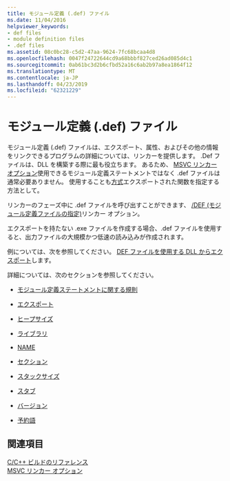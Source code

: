```yaml
---
title: モジュール定義 (.def) ファイル
ms.date: 11/04/2016
helpviewer_keywords:
- def files
- module definition files
- .def files
ms.assetid: 08c0bc28-c5d2-47aa-9624-7fc68bcaa4d8
ms.openlocfilehash: 0047f24722644cd9a68bbbf827ced26ad085d4c1
ms.sourcegitcommit: 0ab61bc3d2b6cfbd52a16c6ab2b97a8ea1864f12
ms.translationtype: MT
ms.contentlocale: ja-JP
ms.lasthandoff: 04/23/2019
ms.locfileid: "62321229"
---
```

# <a name="module-definition-def-files"></a>モジュール定義 (.def) ファイル

モジュール定義 (.def) ファイルは、エクスポート、属性、およびその他の情報をリンクできるプログラムの詳細については、リンカーを提供します。 .Def ファイルは、DLL を構築する際に最も役立ちます。 あるため、 [MSVC リンカー オプション](linker-options.md)使用できるモジュール定義ステートメントではなく .def ファイルは通常必要ありません。 使用することも[方式](../exporting-from-a-dll-using-declspec-dllexport.md)エクスポートされた関数を指定する方法として。

リンカーのフェーズ中に .def ファイルを呼び出すことができます、 [/DEF (モジュール定義ファイルの指定)](def-specify-module-definition-file.md)リンカー オプション。

エクスポートを持たない .exe ファイルを作成する場合、.def ファイルを使用すると、出力ファイルの大規模かつ低速の読み込みが作成されます。

例については、次を参照してください。 [DEF ファイルを使用する DLL からエクスポート](../exporting-from-a-dll-using-def-files.md)します。

詳細については、次のセクションを参照してください。

- [モジュール定義ステートメントに関する規則](rules-for-module-definition-statements.md)

- [エクスポート](exports.md)

- [ヒープサイズ](heapsize.md)

- [ライブラリ](library.md)

- [NAME](name-c-cpp.md)

- [セクション](sections-c-cpp.md)

- [スタックサイズ](stacksize.md)

- [スタブ](stub.md)

- [バージョン](version-c-cpp.md)

- [予約語](reserved-words.md)

## <a name="see-also"></a>関連項目

[C/C++ ビルドのリファレンス](c-cpp-building-reference.md)<br/>
[MSVC リンカー オプション](linker-options.md)
